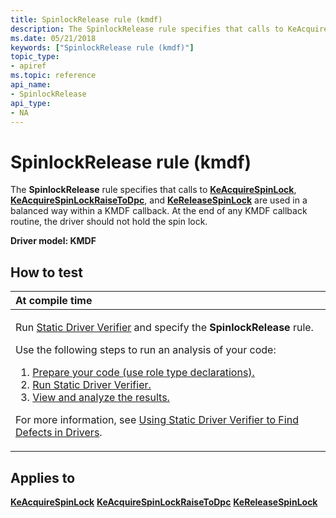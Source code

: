```yaml
---
title: SpinlockRelease rule (kmdf)
description: The SpinlockRelease rule specifies that calls to KeAcquireSpinLock, KeAcquireSpinLockRaiseToDpc, and KeReleaseSpinLock are used in a balanced way within a KMDF callback. At the end of any KMDF callback routine, the driver should not hold the spin lock.
ms.date: 05/21/2018
keywords: ["SpinlockRelease rule (kmdf)"]
topic_type:
- apiref
ms.topic: reference
api_name:
- SpinlockRelease
api_type:
- NA
---
```


# SpinlockRelease rule (kmdf)


The **SpinlockRelease** rule specifies that calls to [**KeAcquireSpinLock**](/windows-hardware/drivers/ddi/wdm/nf-wdm-keacquirespinlock), [**KeAcquireSpinLockRaiseToDpc**](/previous-versions/windows/hardware/drivers/ff551928(v=vs.85)), and [**KeReleaseSpinLock**](/windows-hardware/drivers/ddi/wdm/nf-wdm-kereleasespinlock) are used in a balanced way within a KMDF callback. At the end of any KMDF callback routine, the driver should not hold the spin lock.

**Driver model: KMDF**

## How to test

<table>
<colgroup>
<col width="100%" />
</colgroup>
<thead>
<tr class="header">
<th align="left">At compile time</th>
</tr>
</thead>
<tbody>
<tr class="odd">
<td align="left"><p>Run <a href="/windows-hardware/drivers/devtest/static-driver-verifier" data-raw-source="[Static Driver Verifier](./static-driver-verifier.md)">Static Driver Verifier</a> and specify the <strong>SpinlockRelease</strong> rule.</p>
Use the following steps to run an analysis of your code:
<ol>
<li><a href="/windows-hardware/drivers/devtest/using-static-driver-verifier-to-find-defects-in-drivers#preparing-your-source-code" data-raw-source="[Prepare your code (use role type declarations).](./using-static-driver-verifier-to-find-defects-in-drivers.md#preparing-your-source-code)">Prepare your code (use role type declarations).</a></li>
<li><a href="/windows-hardware/drivers/devtest/using-static-driver-verifier-to-find-defects-in-drivers#running-static-driver-verifier" data-raw-source="[Run Static Driver Verifier.](./using-static-driver-verifier-to-find-defects-in-drivers.md#running-static-driver-verifier)">Run Static Driver Verifier.</a></li>
<li><a href="/windows-hardware/drivers/devtest/using-static-driver-verifier-to-find-defects-in-drivers#viewing-and-analyzing-the-results" data-raw-source="[View and analyze the results.](./using-static-driver-verifier-to-find-defects-in-drivers.md#viewing-and-analyzing-the-results)">View and analyze the results.</a></li>
</ol>
<p>For more information, see <a href="/windows-hardware/drivers/devtest/using-static-driver-verifier-to-find-defects-in-drivers" data-raw-source="[Using Static Driver Verifier to Find Defects in Drivers](./using-static-driver-verifier-to-find-defects-in-drivers.md)">Using Static Driver Verifier to Find Defects in Drivers</a>.</p></td>
</tr>
</tbody>
</table>

## Applies to

[**KeAcquireSpinLock**](/windows-hardware/drivers/ddi/wdm/nf-wdm-keacquirespinlock)
[**KeAcquireSpinLockRaiseToDpc**](/previous-versions/windows/hardware/drivers/ff551928(v=vs.85))
[**KeReleaseSpinLock**](/windows-hardware/drivers/ddi/wdm/nf-wdm-kereleasespinlock)

